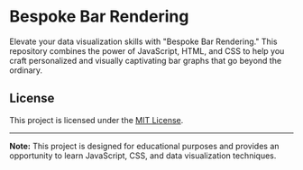 # Bespoke Bar Rendering

Elevate your data visualization skills with "Bespoke Bar Rendering." This repository combines the power of JavaScript, HTML, and CSS to help you craft personalized and visually captivating bar graphs that go beyond the ordinary.

## License

This project is licensed under the [MIT License](LICENSE).

---

**Note:** This project is designed for educational purposes and provides an opportunity to learn JavaScript, CSS, and data visualization techniques.
